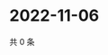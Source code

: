 # 2022-11-06

共 0 条

<!-- BEGIN WEIBO -->
<!-- 最后更新时间 Sun Nov 06 2022 17:17:02 GMT+0800 (China Standard Time) -->

<!-- END WEIBO -->
